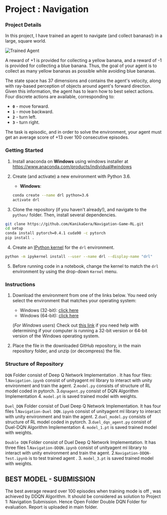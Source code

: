 [//]: # (Image References)

[image1]: https://user-images.githubusercontent.com/10624937/42135619-d90f2f28-7d12-11e8-8823-82b970a54d7e.gif "Trained Agent"

# Project : Navigation

### Project Details

In this project, I have trained  an agent to navigate (and collect bananas!) in a large, square world.  

![Trained Agent][image1]

A reward of +1 is provided for collecting a yellow banana, and a reward of -1 is provided for collecting a blue banana.  Thus, the goal of your agent is to collect as many yellow bananas as possible while avoiding blue bananas.  

The state space has 37 dimensions and contains the agent's velocity, along with ray-based perception of objects around agent's forward direction.  Given this information, the agent has to learn how to best select actions.  Four discrete actions are available, corresponding to:
- **`0`** - move forward.
- **`1`** - move backward.
- **`2`** - turn left.
- **`3`** - turn right.

The task is episodic, and in order to solve the environment, your agent must get an average score of +13 over 100 consecutive episodes.

### Getting Started
1. Install anaconda on __Windows__ using windows installer at https://www.anaconda.com/products/individual#windows

2. Create (and activate) a new environment with Python 3.6.
	- __Windows__: 
	```bash
	conda create --name drl python=3.6 
	activate drl
	```
	
3. Clone the repository (if you haven't already!), and navigate to the `python/` folder.  Then, install several dependencies.
```bash
git clone https://github.com/KanikaGera/Navigation-Game-RL.git
cd setup 
conda install pytorch=0.4.1 cuda90 -c pytorch
pip install .
```

4. Create an [IPython kernel](http://ipython.readthedocs.io/en/stable/install/kernel_install.html) for the `drl` environment.  
```bash
python -m ipykernel install --user --name drl --display-name "drl"
```

5. Before running code in a notebook, change the kernel to match the `drl` environment by using the drop-down `Kernel` menu. 

### Instructions

1. Download the environment from one of the links below.  You need only select the environment that matches your operating system:
    - Windows (32-bit): [click here](https://s3-us-west-1.amazonaws.com/udacity-drlnd/P1/Banana/Banana_Windows_x86.zip)
    - Windows (64-bit): [click here](https://s3-us-west-1.amazonaws.com/udacity-drlnd/P1/Banana/Banana_Windows_x86_64.zip)
    
    (_For Windows users_) Check out [this link](https://support.microsoft.com/en-us/help/827218/how-to-determine-whether-a-computer-is-running-a-32-bit-version-or-64) if you need help with determining if your computer is running a 32-bit version or 64-bit version of the Windows operating system.

2. Place the file in the downloaded GitHub repository, in the main repository folder, and unzip (or decompress) the file. 

### Structure of Repository

`DQN` Folder consist of Deep Q Network Implementation . It has four files:
	1.`Navigation.ipynb`  consist of unityagent ml library to interact with unity environment and train the agent.
	2.`model.py` consists of structure of RL model coded in pytorch.
	3.`dqnagent.py` consist of DQN Algorithm Implementation 
	4. `model.pt`  is saved trained model with weights.

`Duel_DQN` Folder consist of Duel Deep Q Network Implementation. It has four files
	1.`Navigation-Duel DQN.ipynb`  consist of unityagent ml library to interact with unity environment and train the agent.
	2.`duel_model.py` consists of structure of RL model coded in pytorch.
	3.`duel_dqn_agent.py` consist of Duel-DQN Algorithm Implementation 
	4. `model_1.pt` is saved trained model with weights.

`Double DQN` Folder consist of Duel Deep Q Network Implementation. It has three files
	1.`Navigation-DDQN.ipynb`  consist of unityagent ml library to interact with unity environment and train the agent.
	2.`Navigation-DDQN-Test.ipynb` is to test trained agent .
	3. `model_3.pt` is saved trained model with weights.
	
## BEST MODEL - SUBMISSION
The best average reward over 100 episodes when training mode is off , was achieved by  DDQN Algorithm. It should be considered
as solution to Project 1: Navigation Submission. Hence Open Folder Double DQN Folder for evaluation. Report is uploaded in main folder.
